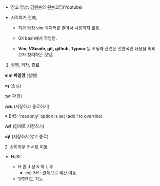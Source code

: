* 참고 영상: 김왼손의 왼손코딩(Youtube)

  

* 시작하기 전에,

  * 지금 당장 vim 에디터를 깔아서 사용하지 않음.
  * Git bash에서 작업함.

  * **Vim, VScode, git, github, Typora** 등 코딩과 관련된 전반적인 내용을 익히고자 정리하는 것임.



1. 실행, 저장, 종료

​			**vim 파일명** (실행)

​			**:q** (종료)

​			**:w** (저장)

​			**:wq** (저장하고 종료하기)

​			※ E45: 'readonly' option is set (add ! to override)

​				**:w!** (강제로 저장하기)

​				**:q!** (저장하지 않고 종료)



​	2. 상하좌우 커서로 이동

* HJKL

  * H 왼 J 상 K 하 L 우
    - ex) 3H : 왼쪽으로 세칸 이동
  * 방향키도 가능

  

    















